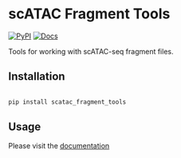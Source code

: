 # scATAC Fragment Tools

[![PyPI](https://img.shields.io/pypi/v/scatac_fragment_tools?color=green)](https://pypi.org/project/scatac_fragment_tools/)
[![Docs](https://img.shields.io/badge/Docs-blue)](https://aertslab.github.io/scatac_fragment_tools/)

Tools for working with scATAC-seq fragment files.

## Installation

```bash

pip install scatac_fragment_tools

```

## Usage

Please visit the [documentation](https://aertslab.github.io/scatac_fragment_tools/)
